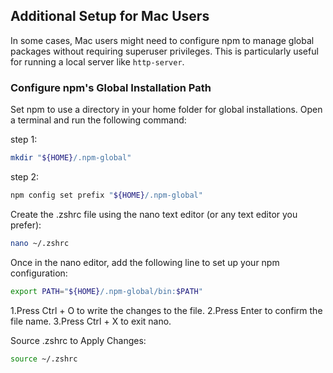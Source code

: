 ## Additional Setup for Mac Users

In some cases, Mac users might need to configure npm to manage global packages without requiring superuser privileges. This is particularly useful for running a local server like `http-server`.

### Configure npm's Global Installation Path

Set npm to use a directory in your home folder for global installations. Open a terminal and run the following command:

step 1:
```sh
mkdir "${HOME}/.npm-global"
```
step 2:
```sh
npm config set prefix "${HOME}/.npm-global"
```

Create the .zshrc file using the nano text editor (or any text editor you prefer):
```sh
nano ~/.zshrc
```
Once in the nano editor, add the following line to set up your npm configuration:
```sh
export PATH="${HOME}/.npm-global/bin:$PATH"
```
1.Press Ctrl + O to write the changes to the file.
2.Press Enter to confirm the file name.
3.Press Ctrl + X to exit nano.

 Source .zshrc to Apply Changes:
```sh
source ~/.zshrc
```
